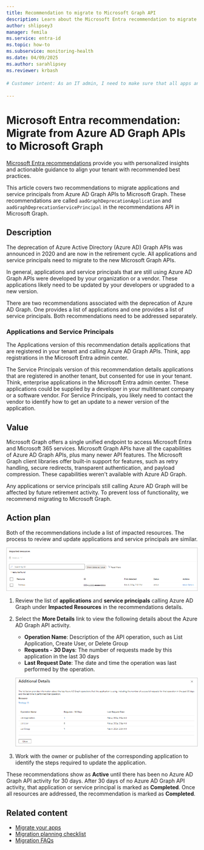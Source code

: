 ```yaml
---
title: Recommendation to migrate to Microsoft Graph API
description: Learn about the Microsoft Entra recommendation to migrate from Azure Active Directory Graph APIs to Microsoft Graph APIs.
author: shlipsey3
manager: femila
ms.service: entra-id
ms.topic: how-to
ms.subservice: monitoring-health
ms.date: 04/09/2025
ms.author: sarahlipsey
ms.reviewer: krbash

# Customer intent: As an IT admin, I need to make sure that all apps and service principals are no longer using the Azure AD Graph APIs because they are being deprecated.

---
```

# Microsoft Entra recommendation: Migrate from Azure AD Graph APIs to Microsoft Graph

[Microsoft Entra recommendations](overview-recommendations.md) provide you with personalized insights and actionable guidance to align your tenant with recommended best practices.

This article covers two recommendations to migrate applications and service principals from Azure AD Graph APIs to Microsoft Graph. These recommendations are called `aadGraphDeprecationApplication` and `aadGraphDeprecationServicePrincipal` in the recommendations API in Microsoft Graph.

## Description

The deprecation of Azure Active Directory (Azure AD) Graph APIs was announced in 2020 and are now in the retirement cycle. All applications and service principals need to migrate to the new Microsoft Graph APIs.

In general, applications and service principals that are still using Azure AD Graph APIs were developed by your organization or a vendor. These applications likely need to be updated by your developers or upgraded to a new version.

There are two recommendations associated with the deprecation of Azure AD Graph. One provides a list of applications and one provides a list of service principals. Both recommendations need to be addressed separately.

### Applications and Service Principals

The Applications version of this recommendation details applications that are registered in your tenant and calling Azure AD Graph APIs. Think, app registrations in the Microsoft Entra admin center.

The Service Principals version of this recommendation details applications that are registered in another tenant, but consented for use in your tenant. Think, enterprise applications in the Microsoft Entra admin center. These applications could be supplied by a developer in your multitenant company or a software vendor. For Service Principals, you likely need to contact the vendor to identify how to get an update to a newer version of the application. 

## Value

Microsoft Graph offers a single unified endpoint to access Microsoft Entra and Microsoft 365 services. Microsoft Graph APIs have all the capabilities of Azure AD Graph APIs, plus many newer API features. The Microsoft Graph client libraries offer built-in support for features, such as retry handling, secure redirects, transparent authentication, and payload compression. These capabilities weren't available with Azure AD Graph.

Any applications or service principals still calling Azure AD Graph will be affected by future retirement activity. To prevent loss of functionality, we recommend migrating to Microsoft Graph.

## Action plan

Both of the recommendations include a list of impacted resources. The process to review and update applications and service principals are similar.

![Screenshot of the impacted applications.](media/recommendation-migrate-to-microsoft-graph-api/applications-to-migrate.png)

1. Review the list of **applications** and **service principals** calling Azure AD Graph under **Impacted Resources** in the recommendations details.

1. Select the **More Details** link to view the following details about the Azure AD Graph API activity.
    - **Operation Name**: Description of the API operation, such as List Application, Create User, or Delete Group
    - **Requests - 30 Days**: The number of requests made by this application in the last 30 days
    - **Last Request Date**: The date and time the operation was last performed by the operation.

    ![Screenshot of the additional details for the selected app.](media/recommendation-migrate-to-microsoft-graph-api/applications-to-migrate-additional-details.png)

1. Work with the owner or publisher of the corresponding application to identify the steps required to update the application.

These recommendations show as **Active** until there has been no Azure AD Graph API activity for 30 days. After 30 days of no Azure AD Graph API activity, that application or service principal is marked as **Completed**. Once all resources are addressed, the recommendation is marked as **Completed**.

## Related content

- [Migrate your apps](/graph/migrate-azure-ad-graph-overview)
- [Migration planning checklist](/graph/migrate-azure-ad-graph-planning-checklist)
- [Migration FAQs](/graph/migrate-azure-ad-graph-faq)
